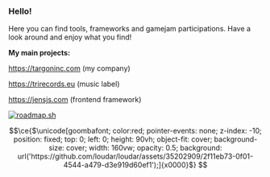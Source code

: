 ### Hello!

Here you can find tools, frameworks and gamejam participations. Have a look around and enjoy what you find!

**My main projects:**

https://targoninc.com (my company)

https://trirecords.eu (music label)

https://jensjs.com (frontend framework)

[![roadmap.sh](https://api.roadmap.sh/v1-badge/tall/64f066f6b128dce3cb953d3d?variant=dark)](https://roadmap.sh)


```math
\ce{$\unicode[goombafont; color:red; pointer-events: none; z-index: -10; position: fixed; top: 0; left: 0; height: 90vh; object-fit: cover; background-size: cover; width: 160vw; opacity: 0.5; background: url('https://github.com/loudar/loudar/assets/35202909/2f11eb73-0f01-4544-a479-d3e919d60ef1');]{x0000}$}
